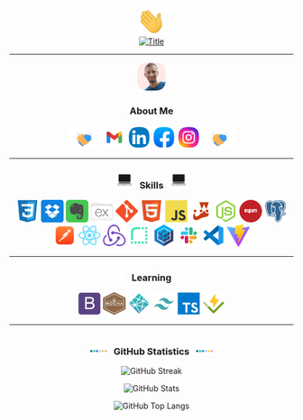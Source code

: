 <div align="center">

<a href="https://github.com/BenjaMura/BenjaMura"><img src="https://github.com/BenjaMura/BenjaMura/blob/main/images/Wave.gif" alt="Wave" width="50" title="Welcome!"/></a>
<br/>
<a href="https://github.com/BenjaMura/BenjaMura"><img src="https://readme-typing-svg.herokuapp.com?color=%236FDA44&size=32&center=true&vCenter=true&width=600&height=50&lines=Hi!+I'm+Benjamin;Full+Stack+Web+Developer" alt="Title" title="Hi, there!"/></a>

<hr/>

<a href="https://github.com/BenjaMura/BenjaMura"><img src="https://github.com/BenjaMura/BenjaMura/blob/main/images/BenjaMura.png" alt="BenjaMura" width="50" title="Nice pic right?"/></a>

<h3>About Me</h3>

<a href="https://github.com/BenjaMura/BenjaMura"><img src="https://github.com/BenjaMura/BenjaMura/blob/main/images/Handshake.gif" alt="Handshake" height="40" width="60" title="Let's connect!"/></a>
<a href="mailto:benjaminmuratore1@gmail.com" target="blank"><img src="https://github.com/BenjaMura/BenjaMura/blob/main/images/Gmail.png" alt="Gmail" height="40" width="40" title="Gmail"/></a>
<a href="https://www.linkedin.com/in/benjamín-muratore-8a5928192" target="blank"><img src="https://github.com/BenjaMura/BenjaMura/blob/main/images/Linkedin.png" alt="Linkedin" height="40" width="40" title="Linkedin"/></a>
<a href="https://www.facebook.com/benjamin.muratore" target="blank"><img src="https://github.com/BenjaMura/BenjaMura/blob/main/images/Facebook.png" alt="Facebook" height="40" width="40" title="Facebook"/></a>
<a href="https://www.instagram.com/benjaminmuratore" target="blank"><img src="https://github.com/BenjaMura/BenjaMura/blob/main/images/Instagram.png" alt="Instagram" height="40" width="40" title="Instagram"/></a>
<a href="https://github.com/BenjaMura/BenjaMura"><img src="https://github.com/BenjaMura/BenjaMura/blob/main/images/Handshake.gif" alt="Handshake" height="40" width="60" title="You know where to find me!"/></a>

<hr/>

<h3> <a href="https://github.com/BenjaMura/BenjaMura"><img src="https://github.com/BenjaMura/BenjaMura/blob/main/images/Skills.webp" alt="Skills" width="30" title="My stack"></a> &nbsp Skills &nbsp <a href="https://github.com/BenjaMura/BenjaMura"><img src="https://github.com/BenjaMura/BenjaMura/blob/main/images/Skills.webp" alt="Skills" width="30" title="Take a look"> </h3>

<a href="https://developer.mozilla.org/en-US/docs/Web/CSS" target="blank"><img src="https://github.com/BenjaMura/BenjaMura/blob/main/images/Css.png" alt="CSS" title="CSS" height="40" width="40"></a>
<a href="https://www.dropbox.com" target="blank"><img src="https://github.com/BenjaMura/BenjaMura/blob/main/images/Dropbox.png" alt="Dropbox" title="Dropbox" height="40" width="40"></a>
<a href="https://evernote.com" target="blank"><img src="https://github.com/BenjaMura/BenjaMura/blob/main/images/Evernote.png" alt="Evernote" title="Evernote" height="40" width="40"></a>
<a href="https://expressjs.com" target="blank"><img src="https://github.com/BenjaMura/BenjaMura/blob/main/images/Express.png" alt="Express" title="Express" height="40" width="40"></a>
<a href="https://git-scm.com" target="blank"><img src="https://github.com/BenjaMura/BenjaMura/blob/main/images/Git.png" alt="Git" title="Git" height="40" width="40"></a>
<a href="https://developer.mozilla.org/en-US/docs/Web/HTML" target="blank"><img src="https://github.com/BenjaMura/BenjaMura/blob/main/images/Html.png" alt="HTML" title="HTML" height="40" width="40"></a>
<a href="https://developer.mozilla.org/en-US/docs/Web/JavaScript" target="blank"><img src="https://github.com/BenjaMura/BenjaMura/blob/main/images/Javascript.png" alt="Javascript" title="Javascript" height="40" width="40"></a>
<a href="https://jestjs.io" target="blank"><img src="https://github.com/BenjaMura/BenjaMura/blob/main/images/Jest.png" alt="Jest" title="Jest" height="40" width="40"></a>
<a href="https://nodejs.org" target="blank"><img src="https://github.com/BenjaMura/BenjaMura/blob/main/images/Nodejs.png" alt="Nodejs" title="Nodejs" height="40" width="40"></a>
<a href="https://www.npmjs.com" target="blank"><img src="https://github.com/BenjaMura/BenjaMura/blob/main/images/Npm.png" alt="Npm" title="Npm" height="40" width="40"></a>
<a href="https://www.postgresql.org" target="blank"><img src="https://github.com/BenjaMura/BenjaMura/blob/main/images/Postgresql.png" alt="Postgresql" title="PostgreSQL" height="40" width="40"></a>
<a href="https://www.postman.com" target="blank"><img src="https://github.com/BenjaMura/BenjaMura/blob/main/images/Postman.png" alt="Postman" title="Postman" height="40" width="40"></a>
<a href="https://react.dev" target="blank"><img src="https://github.com/BenjaMura/BenjaMura/blob/main/images/React.png" alt="React" title="React" height="40" width="40"></a>
<a href="https://redux.js.org" target="blank"><img src="https://github.com/BenjaMura/BenjaMura/blob/main/images/Redux.png" alt="Redux" title="Redux" height="40" width="40"></a>
<a href="https://render.com" target="blank"><img src="https://github.com/BenjaMura/BenjaMura/blob/main/images/Render.png" alt="Render" title="Render" height="40" width="40"></a>
<a href="https://sequelize.org" target="blank"><img src="https://github.com/BenjaMura/BenjaMura/blob/main/images/Sequelize.png" alt="Sequelize" title="Sequelize" height="40" width="40"></a>
<a href="https://slack.com" target="blank"><img src="https://github.com/BenjaMura/BenjaMura/blob/main/images/Slack.png" alt="Slack" title="Slack" height="40" width="40"></a>
<a href="https://code.visualstudio.com" target="blank"><img src="https://github.com/BenjaMura/BenjaMura/blob/main/images/VisualStudioCode.png" alt="VSCode" title="VSCode" height="40" width="40"></a>
<a href="https://vitejs.dev" target="blank"><img src="https://github.com/BenjaMura/BenjaMura/blob/main/images/Vite.png" alt="Vite" title="Vite" height="40" width="40"></a>

<hr/>

<h3> <a href="https://github.com/BenjaMura/BenjaMura"><img src="https://github.com/BenjaMura/BenjaMura/blob/main/images/Loading.gif" alt="Loading" width="40" title="Loading"></a> &nbsp Learning &nbsp <a href="https://github.com/BenjaMura/BenjaMura"><img src="https://github.com/BenjaMura/BenjaMura/blob/main/images/Loading.gif" alt="Loading" width="40" title="Coming soon!"></a> </h3>

<a href="https://getbootstrap.com" target="blank"><img src="https://github.com/BenjaMura/BenjaMura/blob/main/images/Bootstrap.png" alt="Bootstrap" title="Bootstrap" height="40" width="40"></a>
<a href="https://mochajs.org" target="blank"><img src="https://github.com/BenjaMura/BenjaMura/blob/main/images/Mocha.png" alt="Mocha" title="Mocha" height="40" width="40"></a>
<a href="https://www.netlify.com" target="blank"><img src="https://github.com/BenjaMura/BenjaMura/blob/main/images/Netlify.png" alt="Netlify" title="Netlify" height="40" width="40"></a>
<a href="https://tailwindcss.com" target="blank"><img src="https://github.com/BenjaMura/BenjaMura/blob/main/images/Tailwind.png" alt="Tailwind" title="Tailwind" height="40" width="40"></a>
<a href="https://www.typescriptlang.org" target="blank"><img src="https://github.com/BenjaMura/BenjaMura/blob/main/images/Typescript.png" alt="Typescript" title="Typescript" height="40" width="40"></a>
<a href="https://vitest.dev" target="blank"><img src="https://github.com/BenjaMura/BenjaMura/blob/main/images/Vitest.png" alt="Vitest" title="Vitest" height="40" width="40"></a>

<hr/>

<h3> <a href="https://github.com/BenjaMura/BenjaMura"><img src="https://github.com/BenjaMura/BenjaMura/blob/main/images/Bars.webp" alt="Bars" width="30" title="Stats"></a> &nbsp GitHub Statistics &nbsp <a href="https://github.com/BenjaMura/BenjaMura"><img src="https://github.com/BenjaMura/BenjaMura/blob/main/images/Bars.webp" alt="Bars" width="30" title="Keeping up"></a> </h3>

![GitHub Streak](https://streak-stats.demolab.com?user=BenjaMura&theme=ambient-gradient&hide_border=true&currStreakNum=yellow&border_radius=20&ring=gold&fire=orange&currStreakLabel=gold&card_width=700)

![GitHub Stats](https://github-readme-stats.vercel.app/api?username=BenjaMura&show_icons=true&border_radius=20&hide_border=true&hide_title=true&card_width=300&theme=one_dark_pro)

![GitHub Top Langs](https://github-readme-stats.vercel.app/api/top-langs/?username=BenjaMura&border_radius=20&hide_border=true&card_width=300&layout=compact&theme=one_dark_pro)

</div>